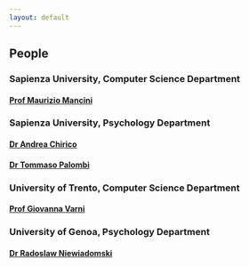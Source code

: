 ```yaml
---
layout: default
---
```


## People <a name="people"></a>

### Sapienza University, Computer Science Department

#### <a href="https://corsidilaurea.uniroma1.it/it/users/mauriziomanciniuniroma1it">Prof Maurizio Mancini</a>

### Sapienza University, Psychology Department

#### <a href="https://corsidilaurea.uniroma1.it/it/users/andreachiricouniroma1it">Dr Andrea Chirico</a>

#### <a href="https://corsidilaurea.uniroma1.it/en/users/tommasopalombiuniroma1it">Dr Tommaso Palombi</a>

### University of Trento, Computer Science Department

#### <a href="https://www.scopus.com/authid/detail.uri?authorId=24765745800">Prof Giovanna Varni</a>

### University of Genoa, Psychology Department

#### <a href="https://www.researchgate.net/profile/Radoslaw-Niewiadomski">Dr Radoslaw Niewiadomski</a>